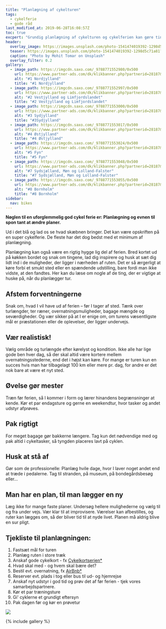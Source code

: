 ```yaml
---
title: "Planlægning af cykelturen"
tags:
  - cykelferie
  - gode råd
last_modified_at: 2019-06-28T16:08:57Z
toc: true
excpert: "Grundig planlægning af cykelturen og cykelferien kan gøre tingene lettere, men planlæg også muligheden for at være spontan."
header:
  overlay_image: https://images.unsplash.com/photo-1541474019392-1298d5c71a81?ixlib=rb-1.2.1&ixid=eyJhcHBfaWQiOjEyMDd9&auto=format&fit=crop&w=1778&q=80
  teaser: https://images.unsplash.com/photo-1541474019392-1298d5c71a81?ixlib=rb-1.2.1&ixid=eyJhcHBfaWQiOjEyMDd9&auto=format&fit=crop&w=400&q=80
  caption: "Photo by Mohit Tomar on Unsplash"
  overlay_filter: 0.2
gallery:
  - image_path: https://imgcdn.saxo.com/_9788771552980/0x500
    url: https://www.partner-ads.com/dk/klikbanner.php?partnerid=28187&bannerid=43264&htmlurl=https://www.saxo.com/dk/cykelkortserie-danmark-1-nordjylland_ukendt_9788771552980
    alt: "#1 Nordjylland"
    title: "#1 Nordjylland"
  - image_path: https://imgcdn.saxo.com/_9788771552997/0x500
    url: https://www.partner-ads.com/dk/klikbanner.php?partnerid=28187&bannerid=43264&htmlurl=https://www.saxo.com/dk/cykelkortserie-danmark-2-vestjylland-og-limfjordslandet_ukendt_9788771552997
    alt: "#2 Vestjylland og Limfjordslandet"
    title: "#2 Vestjylland og Limfjordslandet"
  - image_path: https://imgcdn.saxo.com/_9788771553000/0x500
    url: https://www.partner-ads.com/dk/klikbanner.php?partnerid=28187&bannerid=43264&htmlurl=https://www.saxo.com/dk/cykelkortserie-danmark-3-sydjylland_ukendt_9788771553000
    alt: "#3 Sydjylland"
    title: "#3Sydjylland"
  - image_path: https://imgcdn.saxo.com/_9788771553017/0x500
    url: https://www.partner-ads.com/dk/klikbanner.php?partnerid=28187&bannerid=43264&htmlurl=https://www.saxo.com/dk/cykelkortserie-danmark-4-oestjylland_ukendt_9788771553017
    alt: "#4 Østjylland"
    title: "#4 Østjylland"
  - image_path: https://imgcdn.saxo.com/_9788771553024/0x500
    url: https://www.partner-ads.com/dk/klikbanner.php?partnerid=28187&bannerid=43264&htmlurl=https://www.saxo.com/dk/cykelkortserie-danmark-5-fyn_ukendt_9788771553024
    alt: "#5 Fyn"
    title: "#5 Fyn"
  - image_path: https://imgcdn.saxo.com/_9788771553048/0x500
    url: https://www.partner-ads.com/dk/klikbanner.php?partnerid=28187&bannerid=43264&htmlurl=https://www.saxo.com/dk/cykelkortserie-danmark-7-sydsjaelland-moen-og-lolland-falster_ukendt_9788771553048
    alt: "#7 Sydsjælland, Møn og Lolland-Falster"
    title: "#7 Sydsjælland, Møn og Lolland-Falster"
  - image_path: https://imgcdn.saxo.com/_9788771553055/0x500
    url: https://www.partner-ads.com/dk/klikbanner.php?partnerid=28187&bannerid=43264&htmlurl=https://www.saxo.com/dk/cykelkortserie-danmark-8-bornholm_ukendt_9788771553055
    alt: "#8 Bornholm"
    title: "#8 Bornholm"
sidebar:
  nav: bikes
---
```


**Nøglen til en uforglemmelig god cykel ferie er: Planlægning og evnen til spon tant at ændre planer.**

Ud i det blå og lad os se hvad skæbnen bringer. Det kan være opskriften på en super cykelferie. De fleste har det dog bedst med et minimum af planlægning. 

Planlægning kan også være en rigtig hygge lig del af ferien. Bred kortet ud på køkken bordet og snak om tingene, lad dig inspirere og husk at sæt dig lidt ind i de muligheder, der ligger i nærheden af ruten. Det er så ærgerligt at køre forbi et smukt sted eller en spændende udstilling, bare fordi man ikke vidste, at den fandtes. Her kan du læse om nogle af de ting, der er vigtige at huske på, når du planlægger tur. 

## Afstem forventningerne 

Snak om, hvad I vil have ud af ferien – før I tager af sted. Tænk over turlængder, ter ræner, overnatningsmuligheder, bagage mængde og seværdigheder. Og vær sikker på at I er enige om, om turens væsentligste mål er præstationen eller de oplevelser, der ligger undervejs. 

## Vær realistisk! 

Vælg område og turlængde efter kørelyst og kondition. Ikke alle har lige gode ben hver dag, så der skal altid være kortere mellem overnatningsstederne, end det i højst kan køre. For mange er turen kun en succes hvis man har tilbagelagt 100 km eller mere pr. dag, for andre er det nok bare at være et nyt sted. 

## Øvelse gør mester 

Træn før ferien, så I kommer i form og lærer hinandens begrænsninger at kende. Kør et par endagsture og gerne en weekendtur, hvor tasker og andet udstyr afprøves. 

## Pak rigtigt

For meget bagage gør bakkerne længere. Tag kun det nødvendige med og pak altid i cykeltasker, så tyngden placeres lavt på cyklen. 

## Husk at stå af 

Gør som de professionelle: Planlæg hvile dage, hvor I laver noget andet end at træde i pedalerne. Tag til stranden, på museum, på bondegårdsbesøg eller... 

## Man har en plan, til man lægger en ny

Læg ikke for mange faste planer. Undersøg hellere mulighederne og vælg til og fra under vejs. Vær klar til at improvisere. Værelser kan afbestilles, og ruter kan lægges om, så der bliver tid til at nyde livet. Planen må aldrig blive en sur pligt. 

## Tjekliste til planlægningen:

1. Fastsæt mål for turen 
2. Planlæg ruten i store træk 
3. Anskaf gode cykelkort - fx [Cykelkortserien\*](https://www.partner-ads.com/dk/klikbanner.php?partnerid=28187&bannerid=43264&htmlurl=https://www.saxo.com/dk/products/search?query=cykelkortserie)
4. Hvad skal med - og hvem skal bære det? 
5. Bestil evt. overnatning, fx [AirBnb\*](/go/airbnb/)
6. Reserver evt. plads i tog eller bus til ud- og hjemrejse 
7. Anskaf nyt udstyr i god tid og prøv det af før ferien - tjek vores samarbejdspartnere.
8. Kør et par træningsture 
9. Gi' cyklerne et grundigt eftersyn 
10. Pak dagen før og kør en prøvetur

<a href="https://www.partner-ads.com/dk/klikbanner.php?partnerid=28187&bannerid=59787" target="_blank" rel="nofollow noopener"> <img src="https://www.partner-ads.com/dk/visbanner.php?partnerid=28187&bannerid=59787" border="0"></a> 

{% include gallery %}
